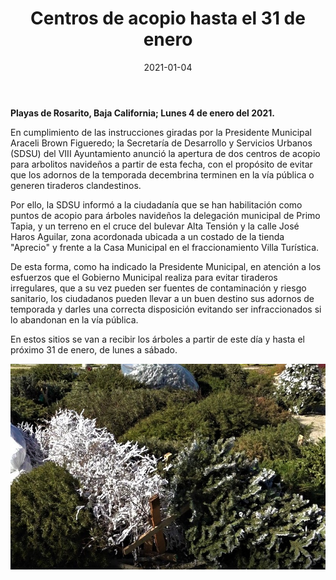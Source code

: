 ﻿---
layout: blog
title: "Centros de acopio hasta el 31 de enero"
date: 2021-01-04
categories: rosarito
permalink: /:categories/:title:output_ext
image: /img/cnr/2020-01-04-centros-de-acopio-hasta-el-31-de-enero.jpeg
alt: "Centros de acopio hasta el 31 de enero"
autor:
---


**Playas de Rosarito, Baja California; Lunes 4 de enero del 2021.** 


En cumplimiento de las instrucciones giradas por la Presidente Municipal Araceli Brown Figueredo; la Secretaría de Desarrollo y Servicios Urbanos (SDSU) del VIII Ayuntamiento anunció la apertura de dos centros de acopio para arbolitos navideños a partir de esta fecha, con el propósito de evitar que los adornos de la temporada decembrina terminen en la vía pública o generen tiraderos clandestinos.


Por ello, la SDSU informó a la ciudadanía que se han habilitación como puntos de acopio para árboles navideños la delegación municipal de Primo Tapia, y un terreno en el cruce del bulevar Alta Tensión y la calle José Haros Aguilar, zona acordonada ubicada a un costado de la tienda "Aprecio" y frente a la Casa Municipal en el fraccionamiento Villa Turística.


De esta forma, como ha indicado la Presidente Municipal, en atención a los esfuerzos que el Gobierno Municipal realiza para evitar tiraderos irregulares, que a su vez pueden ser fuentes de contaminación y riesgo sanitario, los ciudadanos pueden llevar a un buen destino sus adornos de temporada y darles una correcta disposición evitando ser infraccionados si lo abandonan en la vía pública.


En estos sitios se van a recibir los árboles a partir de este día y hasta el próximo 31 de enero, de lunes a sábado.

<div id="carouselExampleSlidesOnly" class="carousel slide" data-ride="carousel">
  <div class="carousel-inner">
    <div class="carousel-item active">
       <img class="d-block w-100" src="/img/cnr/2020-01-04-centros-de-acopio-hasta-el-31-de-enero.jpeg" loading="lazy"  alt="Centros de acopio hasta el 31 de enero">
    </div>
  </div>
</div>